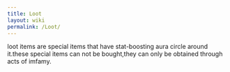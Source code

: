 ```yaml
---
title: Loot
layout: wiki
permalink: /Loot/
---
```


loot items are special items that have stat-boosting aura circle around
it.these special items can not be bought,they can only be obtained
through acts of imfamy.